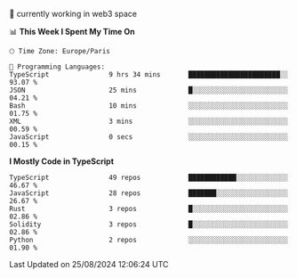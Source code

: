 🔭 currently working in web3 space

<!--START_SECTION:waka-->
📊 **This Week I Spent My Time On** 

```text
🕑︎ Time Zone: Europe/Paris

💬 Programming Languages: 
TypeScript               9 hrs 34 mins       ███████████████████████░░   93.07 % 
JSON                     25 mins             █░░░░░░░░░░░░░░░░░░░░░░░░   04.21 % 
Bash                     10 mins             ░░░░░░░░░░░░░░░░░░░░░░░░░   01.75 % 
XML                      3 mins              ░░░░░░░░░░░░░░░░░░░░░░░░░   00.59 % 
JavaScript               0 secs              ░░░░░░░░░░░░░░░░░░░░░░░░░   00.15 % 
```

**I Mostly Code in TypeScript** 

```text
TypeScript               49 repos            ████████████░░░░░░░░░░░░░   46.67 % 
JavaScript               28 repos            ███████░░░░░░░░░░░░░░░░░░   26.67 % 
Rust                     3 repos             █░░░░░░░░░░░░░░░░░░░░░░░░   02.86 % 
Solidity                 3 repos             █░░░░░░░░░░░░░░░░░░░░░░░░   02.86 % 
Python                   2 repos             ░░░░░░░░░░░░░░░░░░░░░░░░░   01.90 % 
```




 Last Updated on 25/08/2024 12:06:24 UTC
<!--END_SECTION:waka-->
